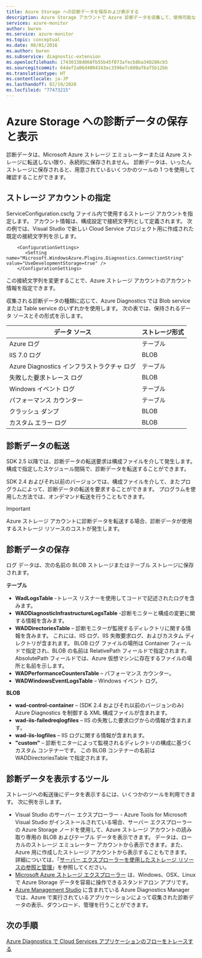 ```yaml
---
title: Azure Storage への診断データを保存および表示する
description: Azure Storage アカウントで Azure 診断データを収集して、使用可能なツールのいずれかで表示できるようにする方法について説明します。
services: azure-monitor
author: bwren
ms.service: azure-monitor
ms.topic: conceptual
ms.date: 08/01/2016
ms.author: bwren
ms.subservice: diagnostic-extension
ms.openlocfilehash: 17430330d068fb55b45f073afecb8ba348286cb5
ms.sourcegitcommit: 64def2a06d4004343ec3396e7c600af6af5b12bb
ms.translationtype: HT
ms.contentlocale: ja-JP
ms.lasthandoff: 02/19/2020
ms.locfileid: "77473215"
---
```

# <a name="store-and-view-diagnostic-data-in-azure-storage"></a>Azure Storage への診断データの保存と表示
診断データは、Microsoft Azure ストレージ エミュレーターまたは Azure ストレージに転送しない限り、永続的に保存されません。 診断データは、いったんストレージに保存されると、用意されているいくつかのツールの 1 つを使用して確認することができます。

## <a name="specify-a-storage-account"></a>ストレージ アカウントの指定
ServiceConfiguration.cscfg ファイル内で使用するストレージ アカウントを指定します。 アカウント情報は、構成設定で接続文字列として定義されます。 次の例では、Visual Studio で新しい Cloud Service プロジェクト用に作成された既定の接続文字列を示します。

```
    <ConfigurationSettings>
       <Setting name="Microsoft.WindowsAzure.Plugins.Diagnostics.ConnectionString" value="UseDevelopmentStorage=true" />
    </ConfigurationSettings>
```

この接続文字列を変更することで、Azure ストレージ アカウントのアカウント情報を指定できます。

収集される診断データの種類に応じて、Azure Diagnostics では Blob service または Table service のいずれかを使用します。 次の表では、保持されるデータ ソースとその形式を示します。

| データ ソース | ストレージ形式 |
| --- | --- |
| Azure ログ |テーブル |
| IIS 7.0 ログ |BLOB |
| Azure Diagnostics インフラストラクチャ ログ |テーブル |
| 失敗した要求トレース ログ |BLOB |
| Windows イベント ログ |テーブル |
| パフォーマンス カウンター |テーブル |
| クラッシュ ダンプ |BLOB |
| カスタム エラー ログ |BLOB |

## <a name="transfer-diagnostic-data"></a>診断データの転送
SDK 2.5 以降では、診断データの転送要求は構成ファイルを介して発生します。 構成で指定したスケジュール間隔で、診断データを転送することができます。

SDK 2.4 およびそれ以前のバージョンでは、構成ファイルを介して、またプログラムによって、診断データの転送を要求することができます。 プログラムを使用した方法では、オンデマンド転送を行うこともできます。

> [!IMPORTANT]
> Azure ストレージ アカウントに診断データを転送する場合、診断データが使用するストレージ リソースのコストが発生します。
> 
> 

## <a name="store-diagnostic-data"></a>診断データの保存
ログ データは、次の名前の BLOB ストレージまたはテーブル ストレージに保存されます。

**テーブル**

* **WadLogsTable** -トレース リスナーを使用してコードで記述されたログを含みます。
* **WADDiagnosticInfrastructureLogsTable** -診断モニターと構成の変更に関する情報を含みます。
* **WADDirectoriesTable** – 診断モニターが監視するディレクトリに関する情報を含みます。  これには、IIS ログ、IIS 失敗要求ログ、およびカスタム ディレクトリが含まれます。  BLOB ログ ファイルの場所は Container フィールドで指定され、BLOB の名前は RelativePath フィールドで指定されます。  AbsolutePath フィールドでは、Azure 仮想マシンに存在するファイルの場所と名前を示します。
* **WADPerformanceCountersTable** – パフォーマンス カウンター。
* **WADWindowsEventLogsTable** – Windows イベント ログ。

**BLOB**

* **wad-control-container** – (SDK 2.4 およびそれ以前のバージョンのみ) Azure Diagnostics を制御する XML 構成ファイルが含まれます。
* **wad-iis-failedreqlogfiles** – IIS の失敗した要求ログからの情報が含まれます。
* **wad-iis-logfiles** – IIS ログに関する情報が含まれます。
* **"custom"** – 診断モニターによって監視されるディレクトリの構成に基づくカスタム コンテナーです。  この BLOB コンテナーの名前は WADDirectoriesTable で指定されます。

## <a name="tools-to-view-diagnostic-data"></a>診断データを表示するツール
ストレージへの転送後にデータを表示するには、いくつかのツールを利用できます。 次に例を示します。

* Visual Studio のサーバー エクスプローラー - Azure Tools for Microsoft Visual Studio がインストールされている場合、サーバー エクスプローラーの Azure Storage ノードを使用して、Azure ストレージ アカウントの読み取り専用の BLOB およびテーブル データを表示できます。 データは、ローカルのストレージ エミュレーター アカウントから表示できます。また、Azure 用に作成したストレージ アカウントから表示することもできます。 詳細については、「[サーバー エクスプローラーを使用したストレージ リソースの参照と管理](/visualstudio/azure/vs-azure-tools-storage-resources-server-explorer-browse-manage)」を参照してください。
* [Microsoft Azure ストレージ エクスプローラー](../vs-azure-tools-storage-manage-with-storage-explorer.md) は、Windows、OSX、Linux で Azure Storage データを容易に操作できるスタンドアロン アプリです。
* [Azure Management Studio](https://www.cerebrata.com/products/azure-management-studio/introduction) に含まれている Azure Diagnostics Manager では、Azure で実行されているアプリケーションによって収集された診断データの表示、ダウンロード、管理を行うことができます。

## <a name="next-steps"></a>次の手順
[Azure Diagnostics で Cloud Services アプリケーションのフローをトレースする](../cloud-services/cloud-services-dotnet-diagnostics-trace-flow.md)


